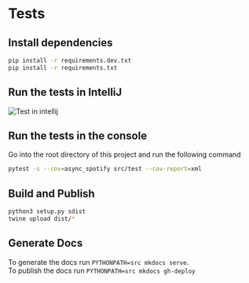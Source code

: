 # Tests

## Install dependencies

```bash
pip install -r requirements.dev.txt
pip install -r requirements.txt
```

## Run the tests in IntelliJ

![Test in intellij](https://i.imgur.com/4BNRlRz.png)

## Run the tests in the console

Go into the root directory of this project and run the following command

```bash
pytest -s --cov=async_spotify src/test --cov-report=xml
```

## Build and Publish

```bash
python3 setup.py sdist
twine upload dist/*
```

## Generate Docs

To generate the docs run `PYTHONPATH=src mkdocs serve`.  
To publish the docs run `PYTHONPATH=src mkdocs gh-deploy`

